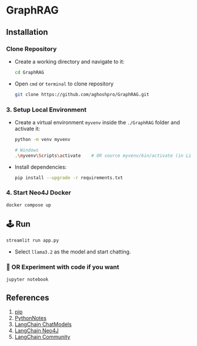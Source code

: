 # GraphRAG

## Installation

### Clone Repository

- Create a working directory and navigate to it:

  ```bash
  cd GraphRAG
  ```

- Open `cmd` or `terminal` to clone repository

  ```bash
  git clone https://github.com/aghoshpro/GraphRAG.git
  ```

### 3. **Setup Local Environment**

- Create a virtual environment `myvenv` inside the `./GraphRAG` folder and activate it:

  ```bash
  python -m venv myvenv
  ```

  ```bash
  # Windows
  .\myvenv\Scripts\activate    # OR source myvenv/bin/activate (in Linux or Mac)
  ```

- Install dependencies:
  ```bash
  pip install --upgrade -r requirements.txt
  ```
<!-- ### Get API Keys

- Anthropic: <https://console.anthropic.com/settings/keys>
- OpenAI <https://platform.openai.com/settings/proj_D0EtqGQ3jNT0h8LnOHnLAVkO/api-keys>

- Put them in `.env` file and add it to `.gitignore` so it will be not shared during git commit -->

### 4. Start Neo4J Docker

  ```sh
  docker compose up
  ```
## 🕹️ Run
```bash
streamlit run app.py
```
- Select `llama3.2` as the model and start chatting.




### 🧪 OR Experiment with code if you want

  ```sh
  jupyter notebook
  ```

## References

1. [pip](https://pip.pypa.io/en/stable/installation/)
2. [PythonNotes](https://note.nkmk.me/en/)
3. [LangChain ChatModels](https://python.langchain.com/docs/integrations/chat/)
4. [LangChain Neo4J](https://neo4j.com/labs/genai-ecosystem/langchain/)
5. [LangChain Community](https://api.python.langchain.com/en/latest/community_api_reference.html)
